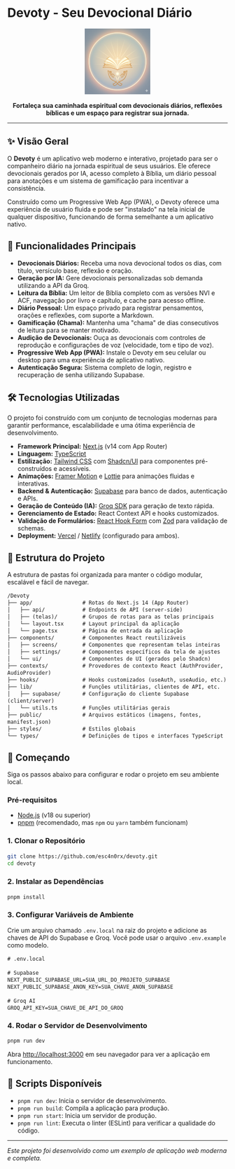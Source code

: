 # Devoty - Seu Devocional Diário

<div align="center">
  <img src="./public/images/logo.png" alt="Devoty Logo" width="150">
</div>

<p align="center">
  <strong>Fortaleça sua caminhada espiritual com devocionais diários, reflexões bíblicas e um espaço para registrar sua jornada.</strong>
</p>

---

## ✨ Visão Geral

O **Devoty** é um aplicativo web moderno e interativo, projetado para ser o companheiro diário na jornada espiritual de seus usuários. Ele oferece devocionais gerados por IA, acesso completo à Bíblia, um diário pessoal para anotações e um sistema de gamificação para incentivar a consistência.

Construído como um Progressive Web App (PWA), o Devoty oferece uma experiência de usuário fluida e pode ser "instalado" na tela inicial de qualquer dispositivo, funcionando de forma semelhante a um aplicativo nativo.

## 🚀 Funcionalidades Principais

- **Devocionais Diários:** Receba uma nova devocional todos os dias, com título, versículo base, reflexão e oração.
- **Geração por IA:** Gere devocionais personalizadas sob demanda utilizando a API da Groq.
- **Leitura da Bíblia:** Um leitor de Bíblia completo com as versões NVI e ACF, navegação por livro e capítulo, e cache para acesso offline.
- **Diário Pessoal:** Um espaço privado para registrar pensamentos, orações e reflexões, com suporte a Markdown.
- **Gamificação (Chama):** Mantenha uma "chama" de dias consecutivos de leitura para se manter motivado.
- **Audição de Devocionais:** Ouça as devocionais com controles de reprodução e configurações de voz (velocidade, tom e tipo de voz).
- **Progressive Web App (PWA):** Instale o Devoty em seu celular ou desktop para uma experiência de aplicativo nativo.
- **Autenticação Segura:** Sistema completo de login, registro e recuperação de senha utilizando Supabase.

## 🛠️ Tecnologias Utilizadas

O projeto foi construído com um conjunto de tecnologias modernas para garantir performance, escalabilidade e uma ótima experiência de desenvolvimento.

- **Framework Principal:** [Next.js](https://nextjs.org/) (v14 com App Router)
- **Linguagem:** [TypeScript](https://www.typescriptlang.org/)
- **Estilização:** [Tailwind CSS](https://tailwindcss.com/) com [Shadcn/UI](https://ui.shadcn.com/) para componentes pré-construídos e acessíveis.
- **Animações:** [Framer Motion](https://www.framer.com/motion/) e [Lottie](https://lottiefiles.com/) para animações fluidas e interativas.
- **Backend & Autenticação:** [Supabase](https://supabase.io/) para banco de dados, autenticação e APIs.
- **Geração de Conteúdo (IA):** [Groq SDK](https://wow.groq.com/) para geração de texto rápida.
- **Gerenciamento de Estado:** React Context API e hooks customizados.
- **Validação de Formulários:** [React Hook Form](https://react-hook-form.com/) com [Zod](https://zod.dev/) para validação de schemas.
- **Deployment:** [Vercel](https://vercel.com/) / [Netlify](https://www.netlify.com/) (configurado para ambos).

## 📂 Estrutura do Projeto

A estrutura de pastas foi organizada para manter o código modular, escalável e fácil de navegar.

```
/Devoty
├── app/                # Rotas do Next.js 14 (App Router)
│   ├── api/            # Endpoints de API (server-side)
│   ├── (telas)/        # Grupos de rotas para as telas principais
│   └── layout.tsx      # Layout principal da aplicação
│   └── page.tsx        # Página de entrada da aplicação
├── components/         # Componentes React reutilizáveis
│   ├── screens/        # Componentes que representam telas inteiras
│   ├── settings/       # Componentes específicos da tela de ajustes
│   └── ui/             # Componentes de UI (gerados pelo Shadcn)
├── contexts/           # Provedores de contexto React (AuthProvider, AudioProvider)
├── hooks/              # Hooks customizados (useAuth, useAudio, etc.)
├── lib/                # Funções utilitárias, clientes de API, etc.
│   ├── supabase/       # Configuração do cliente Supabase (client/server)
│   └── utils.ts        # Funções utilitárias gerais
├── public/             # Arquivos estáticos (imagens, fontes, manifest.json)
├── styles/             # Estilos globais
└── types/              # Definições de tipos e interfaces TypeScript
```

## 🏁 Começando

Siga os passos abaixo para configurar e rodar o projeto em seu ambiente local.

### Pré-requisitos

- [Node.js](https://nodejs.org/en/) (v18 ou superior)
- [pnpm](https://pnpm.io/installation) (recomendado, mas `npm` ou `yarn` também funcionam)

### 1. Clonar o Repositório

```bash
git clone https://github.com/esc4n0rx/devoty.git
cd devoty
```

### 2. Instalar as Dependências

```bash
pnpm install
```

### 3. Configurar Variáveis de Ambiente

Crie um arquivo chamado `.env.local` na raiz do projeto e adicione as chaves de API do Supabase e Groq. Você pode usar o arquivo `.env.example` como modelo.

```env
# .env.local

# Supabase
NEXT_PUBLIC_SUPABASE_URL=SUA_URL_DO_PROJETO_SUPABASE
NEXT_PUBLIC_SUPABASE_ANON_KEY=SUA_CHAVE_ANON_SUPABASE

# Groq AI
GROQ_API_KEY=SUA_CHAVE_DE_API_DO_GROQ
```

### 4. Rodar o Servidor de Desenvolvimento

```bash
pnpm run dev
```

Abra [http://localhost:3000](http://localhost:3000) em seu navegador para ver a aplicação em funcionamento.

## 📜 Scripts Disponíveis

- `pnpm run dev`: Inicia o servidor de desenvolvimento.
- `pnpm run build`: Compila a aplicação para produção.
- `pnpm run start`: Inicia um servidor de produção.
- `pnpm run lint`: Executa o linter (ESLint) para verificar a qualidade do código.

---

*Este projeto foi desenvolvido como um exemplo de aplicação web moderna e completa.*
